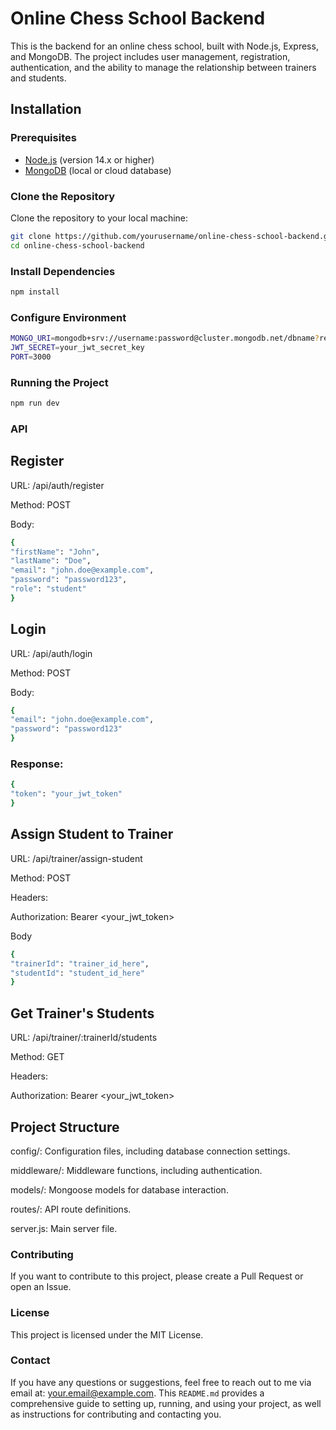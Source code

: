 # Online Chess School Backend

This is the backend for an online chess school, built with Node.js, Express, and MongoDB. The project includes user management, registration, authentication, and the ability to manage the relationship between trainers and students.

## Installation

### Prerequisites

- [Node.js](https://nodejs.org/) (version 14.x or higher)
- [MongoDB](https://www.mongodb.com/) (local or cloud database)

### Clone the Repository

Clone the repository to your local machine:

```bash
git clone https://github.com/yourusername/online-chess-school-backend.git
cd online-chess-school-backend

```

### Install Dependencies

```bash
npm install

```

### Configure Environment

```bash
MONGO_URI=mongodb+srv://username:password@cluster.mongodb.net/dbname?retryWrites=true&w=majority
JWT_SECRET=your_jwt_secret_key
PORT=3000
```

### Running the Project

```bash
npm run dev
```

### API

## Register

URL: /api/auth/register

Method: POST

Body:

```bash
{
"firstName": "John",
"lastName": "Doe",
"email": "john.doe@example.com",
"password": "password123",
"role": "student"
}
```

## Login

URL: /api/auth/login

Method: POST

Body:

```bash
{
"email": "john.doe@example.com",
"password": "password123"
}
```

### Response:

```bash
{
"token": "your_jwt_token"
}
```

## Assign Student to Trainer

URL: /api/trainer/assign-student

Method: POST

Headers:

Authorization: Bearer <your_jwt_token>

Body

```bash
{
"trainerId": "trainer_id_here",
"studentId": "student_id_here"
}
```

## Get Trainer's Students

URL: /api/trainer/:trainerId/students

Method: GET

Headers:

Authorization: Bearer <your_jwt_token>

## Project Structure

config/: Configuration files, including database connection settings.

middleware/: Middleware functions, including authentication.

models/: Mongoose models for database interaction.

routes/: API route definitions.

server.js: Main server file.

### Contributing

If you want to contribute to this project, please create a Pull Request or open an Issue.

### License

This project is licensed under the MIT License.

### Contact

If you have any questions or suggestions, feel free to reach out to me via email at: your.email@example.com.
This `README.md` provides a comprehensive guide to setting up, running, and using your project, as well as instructions for contributing and contacting you.
